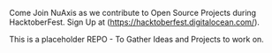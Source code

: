 Come Join NuAxis as we contribute to Open Source Projects during HacktoberFest.
Sign Up at (https://hacktoberfest.digitalocean.com/).

This is a placeholder REPO - To Gather Ideas and Projects to work on.
